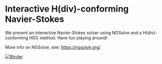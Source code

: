 # Interactive H(div)-conforming Navier-Stokes
We present an interactive Navier-Stokes solver using NGSolve and a H(div)-conforming HDG method. Have fun playing around!

More info on NGSolve, see: https://ngsolve.org/

[![Binder](https://mybinder.org/badge_logo.svg)](https://mybinder.org/v2/gh/Spiegeldondi/interactive-navier-stokes/main?labpath=navier_stokes_hdiv.ipynb)
